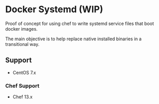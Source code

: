 # Docker Systemd (WIP)

Proof of concept for using chef to write systemd service files that boot docker images.

The main objective is to help replace native installed binaries in a transitional way.

## Support

- CentOS 7.x

### Chef Support

- Chef 13.x
